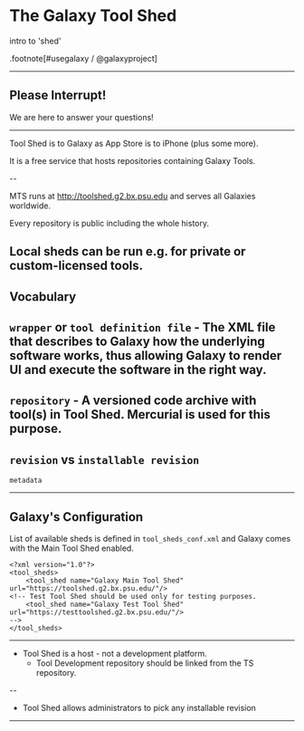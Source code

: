 # The Galaxy Tool Shed
intro to 'shed'

.footnote[\#usegalaxy / @galaxyproject]

---

## Please Interrupt!

We are here to answer your questions!

---

Tool Shed is to Galaxy as App Store is to iPhone (plus some more).

It is a free service that hosts repositories containing Galaxy Tools.

--

MTS runs at http://toolshed.g2.bx.psu.edu and serves all Galaxies worldwide.

Every repository is public including the whole history.

Local sheds can be run e.g. for private or custom-licensed tools.
--

## Vocabulary

`wrapper` or `tool definition file` - The XML file that describes to Galaxy how the underlying software works, thus allowing Galaxy to render UI and execute the software in the right way.
--

`repository` - A versioned code archive with tool(s) in Tool Shed. Mercurial is used for this purpose.
--

`revision` vs `installable revision`
--

`metadata`

---

## Galaxy's Configuration

List of available sheds is defined in `tool_sheds_conf.xml` and Galaxy comes with the Main Tool Shed enabled.
```
<?xml version="1.0"?>
<tool_sheds>
    <tool_shed name="Galaxy Main Tool Shed" url="https://toolshed.g2.bx.psu.edu/"/>
<!-- Test Tool Shed should be used only for testing purposes.
    <tool_shed name="Galaxy Test Tool Shed" url="https://testtoolshed.g2.bx.psu.edu/"/>
-->
</tool_sheds>
```
---

* Tool Shed is a host - not a development platform.
  * Tool Development repository should be linked from the TS repository.

--

* Tool Shed allows administrators to pick any installable revision




---
